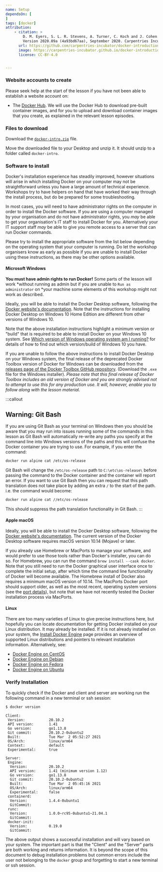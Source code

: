 ```yaml
---
name: Setup
dependsOn: [
]
tags: [docker]
attribution: 
    - citation: >
        D. M. Eyers, S. L. R. Stevens, A. Turner, C. Koch and J. Cohen. "Reproducible computational environments using containers: Introduction to Docker".
        Version 2020.09a (4a93bd67aa), September 2020. Carpentries Incubator. 
      url: https://github.com/carpentries-incubator/docker-introduction
      image: https://carpentries-incubator.github.io/docker-introduction/assets/img/incubator-logo-blue.svg
      license: CC-BY-4.0


---
```

### Website accounts to create
Please seek help at the start of the lesson if you have not been able to establish a website account on:
- The [Docker Hub](http://hub.docker.com). We will use the Docker Hub to download pre-built container images, and for you to upload and download container images that you create, as explained in the relevant lesson episodes.

### Files to download

Download the [`docker-intro.zip`](files/docker-intro.zip) file.

Move the downloaded file to your Desktop and unzip it. It should unzip to a folder called `docker-intro`. 

### Software to install

Docker's installation experience has steadily improved, however situations will
arise in which installing Docker on your computer may not be straightforward
unless you have a large amount of technical experience.  Workshops try to have
helpers on hand that have worked their way through the install process, but do
be prepared for some troubleshooting.

In most cases, you will need to have administrator rights on the computer in
order to install the Docker software. If you are using a computer managed by
your organisation and do not have administrator rights, you *may* be able to get
your organisation's IT staff to install Docker for you. Alternatively your IT
support staff *may* be able to give you remote access to a server that can run
Docker commands.

Please try to install the appropriate software from the list below depending on
the operating system that your computer is running. Do let the workshop
organisers know as early as possible if you are unable to install Docker using
these instructions, as there may be other options available.

#### Microsoft Windows

**You must have admin rights to run Docker!** Some parts of the lesson will work
*without running as admin but if you are unable to `Run as administrator` on
*your machine some elements of this workshop might not work as described.

Ideally, you will be able to install the Docker Desktop software, following the
[Docker website's documentation](https://docs.docker.com/docker-for-windows/install/). Note that
the instructions for installing Docker Desktop on Windows 10 Home Edition are
different from other versions of Windows 10.

Note that the above installation instructions highlight a minimum version or
"build" that is required to be able to install Docker on your Windows 10 system.
See [Which version of Windows operating system am I running?](https://support.microsoft.com/en-us/windows/which-version-of-windows-operating-system-am-i-running-628bec99-476a-2c13-5296-9dd081cdd808)
for details of how to find out which version/build of Windows 10 you have.

If you are unable to follow the above instructions to install Docker Desktop on
your Windows system, the final release of the deprecated Docker Toolbox version
of Docker for Windows can be downloaded from the [releases page of the Docker Toolbox GitHub repository](https://github.com/docker/toolbox/releases).
(Download the `.exe` file for the Windows installer). _Please note that this
final release of Docker Toolbox includes an old version of Docker and you are
strongly advised not to attempt to use this for any production use. It will,
however, enable you to follow along with the lesson material._

:::callout
## Warning: Git Bash
If you are using Git Bash as your terminal on Windows then you should be aware that you may run
into issues running some of the commands in this lesson as Git Bash will automatically re-write
any paths you specify at the command line into Windows versions of the paths and this will confuse
the Docker container you are trying to use. For example, if you enter the command:

```bash
docker run alpine cat /etc/os-release
```

Git Bash will change the `/etc/os-release` path to `C:\etc\os-release\` before passing the command
to the Docker container and the container will report an error. If you want to use Git Bash then you
can request that this path translation does not take place by adding an extra `/` to the start of the
path. i.e. the command would become:

```bash
docker run alpine cat //etc/os-release
```

This should suppress the path translation functionality in Git Bash.
:::

#### Apple macOS

Ideally, you will be able to install the Docker Desktop software, following the
[Docker website's documentation](https://docs.docker.com/docker-for-mac/install/).
The current version of the Docker Desktop software requires macOS version 10.14 (Mojave) or later.

If you already use Homebrew or MacPorts to manage your software, and would prefer to use those
tools rather than Docker's installer, you can do so. For Homebrew, you can run the command
`brew install --cask docker`. Note that you still need to run the Docker graphical user interface
once to complete the initial setup, after which time the command line functionality of Docker will
become available. The Homebrew install of Docker also requires a minimum macOS version of 10.14.
The MacPorts Docker port should support older, as well as the most recent, operating system
versions (see the [port details](https://ports.macports.org/port/docker/details/)), but note that
we have not recently tested the Docker installation process via MacPorts.

#### Linux

There are too many varieties of Linux to give precise instructions here, but
hopefully you can locate documentation for getting Docker installed on your
Linux distribution. It may already be installed. If it is not already installed
on your system, the [Install Docker Engine](https://docs.docker.com/engine/install/) page provides an overview of
supported Linux distributions and pointers to relevant installation information.
Alternatively, see:

 - [Docker Engine on CentOS](https://docs.docker.com/install/linux/docker-ce/centos/)
 - [Docker Engine on Debian](https://docs.docker.com/install/linux/docker-ce/debian/)
 - [Docker Engine on Fedora](https://docs.docker.com/install/linux/docker-ce/fedora/)
 - [Docker Engine on Ubuntu](https://docs.docker.com/install/linux/docker-ce/ubuntu/)

### Verify Installation

To quickly check if the Docker and client and server are working run the following command in a new terminal or ssh session:

~~~bash
$ docker version
~~~

~~~
Client:
 Version:           20.10.2
 API version:       1.41
 Go version:        go1.13.8
 Git commit:        20.10.2-0ubuntu2
 Built:             Tue Mar  2 05:52:27 2021
 OS/Arch:           linux/arm64
 Context:           default
 Experimental:      true

Server:
 Engine:
  Version:          20.10.2
  API version:      1.41 (minimum version 1.12)
  Go version:       go1.13.8
  Git commit:       20.10.2-0ubuntu2
  Built:            Tue Mar  2 05:45:16 2021
  OS/Arch:          linux/arm64
  Experimental:     false
 containerd:
  Version:          1.4.4-0ubuntu1
  GitCommit:        
 runc:
  Version:          1.0.0~rc95-0ubuntu1~21.04.1
  GitCommit:        
 docker-init:
  Version:          0.19.0
  GitCommit:        
~~~

The above output shows a successful installation and will vary based on your
system.  The important part is that the "Client" and the "Server" parts are both
working and returns information. It is beyond the scope of this document to
debug installation problems but common errors include the user not belonging to
the `docker` group and forgetting to start a new terminal or ssh session.